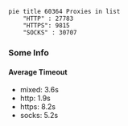 
```mermaid
pie title 60364 Proxies in list
    "HTTP" : 27783
    "HTTPS": 9815
    "SOCKS" : 30707
```

### Some Info
#### Average Timeout

- mixed: 3.6s
- http: 1.9s
- https: 8.2s
- socks: 5.2s
